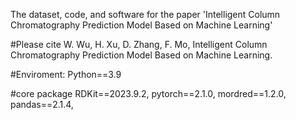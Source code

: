 The dataset, code, and software for the paper 'Intelligent Column Chromatography Prediction Model Based on Machine Learning'

#Please cite
W. Wu, H. Xu, D. Zhang, F. Mo, Intelligent Column Chromatography Prediction Model Based on Machine Learning. 

#Enviroment: Python==3.9

#core package RDKit==2023.9.2, pytorch==2.1.0, mordred==1.2.0, pandas==2.1.4,
